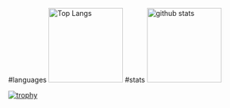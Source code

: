 <p align="left"> 
  #languages
  <img alt="Top Langs" height="150px" src="https://github-readme-stats.vercel.app/api/top-langs/?username=Oenz&count_private=true&layout=compact&show_icons=true&theme=onedark" />
  #stats
  <img alt="github stats" height="150px" src="https://github-readme-stats.vercel.app/api?username=Oenz&count_private=true&show_icons=true&show_icons=true&theme=onedark" />
</p>

[![trophy](https://github-profile-trophy.vercel.app/?username=Oenz&theme=onedark&column=7
)](https://github.com/ryo-ma/github-profile-trophy)
